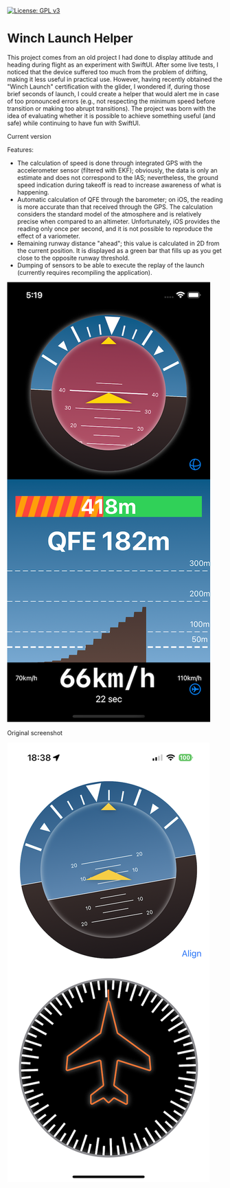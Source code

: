 [![License: GPL v3](https://img.shields.io/badge/License-GPLv3-blue.svg)](https://www.gnu.org/licenses/gpl-3.0)

# Winch Launch Helper

This project comes from an old project I had done to display attitude and heading during flight as an experiment with SwiftUI. After some live tests, I noticed that the device suffered too much from the problem of drifting, making it less useful in practical use. However, having recently obtained the "Winch Launch" certification with the glider, I wondered if, during those brief seconds of launch, I could create a helper that would alert me in case of too pronounced errors (e.g., not respecting the minimum speed before transition or making too abrupt transitions). The project was born with the idea of evaluating whether it is possible to achieve something useful (and safe) while continuing to have fun with SwiftUI.

Current version

Features:

- The calculation of speed is done through integrated GPS with the accelerometer sensor (filtered with EKF); obviously, the data is only an estimate and does not correspond to the IAS; nevertheless, the ground speed indication during takeoff is read to increase awareness of what is happening.
- Automatic calculation of QFE through the barometer; on iOS, the reading is more accurate than that received through the GPS. The calculation considers the standard model of the atmosphere and is relatively precise when compared to an altimeter. Unfortunately, iOS provides the reading only once per second, and it is not possible to reproduce the effect of a variometer.
- Remaining runway distance "ahead"; this value is calculated in 2D from the current position. It is displayed as a green bar that fills up as you get close to the opposite runway threshold.
- Dumping of sensors to be able to execute the replay of the launch (currently requires recompiling the application).


![Screen shot](screenshot2.png)

Original screenshot

![Screen shot](screenshot1.png)
